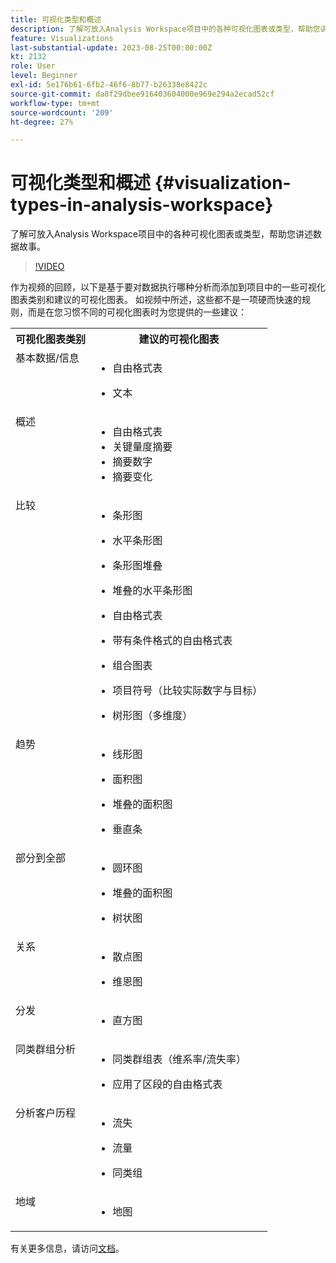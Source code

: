 ```yaml
---
title: 可视化类型和概述
description: 了解可放入Analysis Workspace项目中的各种可视化图表或类型，帮助您讲述数据故事。
feature: Visualizations
last-substantial-update: 2023-08-25T00:00:00Z
kt: 2132
role: User
level: Beginner
exl-id: 5e176b61-6fb2-46f6-8b77-b26338e8422c
source-git-commit: da8f29dbee916403604000e969e294a2ecad52cf
workflow-type: tm+mt
source-wordcount: '209'
ht-degree: 27%

---
```


# 可视化类型和概述 {#visualization-types-in-analysis-workspace}

了解可放入Analysis Workspace项目中的各种可视化图表或类型，帮助您讲述数据故事。

>[!VIDEO](https://video.tv.adobe.com/v/23994/?quality=12&learn=on)

作为视频的回顾，以下是基于要对数据执行哪种分析而添加到项目中的一些可视化图表类别和建议的可视化图表。 如视频中所述，这些都不是一项硬而快速的规则，而是在您习惯不同的可视化图表时为您提供的一些建议：

<table style="max-width: 1214px;">
<tr>
    <th>
        可视化图表类别
    </th>
    <th>
        建议的可视化图表
    </th>
</tr>
<tr>
  <td style="vertical-align: top;">基本数据/信息
  </td>

<td style="vertical-align: top;">

* 自由格式表
* 文本

  </td>
</tr>
<tr>
  <td style="vertical-align: top;">概述
  </td>

<td style="vertical-align: top;">

* 自由格式表
* 关键量度摘要
* 摘要数字
* 摘要变化

</td>
</tr>
<tr>
  <td style="vertical-align: top;">比较
  </td>

<td style="vertical-align: top;">

* 条形图
* 水平条形图
* 条形图堆叠
* 堆叠的水平条形图
* 自由格式表
* 带有条件格式的自由格式表
* 组合图表
* 项目符号（比较实际数字与目标）
* 树形图（多维度）

  </td>
</tr>
<tr>
  <td style="vertical-align: top;">趋势
  </td>

<td style="vertical-align: top;">

* 线形图
* 面积图
* 堆叠的面积图
* 垂直条

  </td>
</tr>
<tr>
  <td style="vertical-align: top;">部分到全部
  </td>

<td style="vertical-align: top;">

* 圆环图
* 堆叠的面积图
* 树状图

  </td>
</tr>
<tr>
  <td style="vertical-align: top;">关系
  </td>

<td style="vertical-align: top;">

* 散点图
* 维恩图

  </td>
</tr>
<tr>
  <td style="vertical-align: top;">分发
  </td>

<td style="vertical-align: top;">

* 直方图

  </td>
</tr>
<tr>
  <td style="vertical-align: top;">同类群组分析
  </td>

<td style="vertical-align: top;">

* 同类群组表（维系率/流失率）
* 应用了区段的自由格式表

  </td>
</tr>
<tr>
  <td style="vertical-align: top;">分析客户历程
  </td>

<td style="vertical-align: top;">

* 流失
* 流量
* 同类组

  </td>
</tr>
<tr>
  <td style="vertical-align: top;">地域
  </td>

<td style="vertical-align: top;">

* 地图

  </td>
</tr>


</table>

有关更多信息，请访问[文档](https://experienceleague.adobe.com/docs/analytics/analyze/analysis-workspace/visualizations/freeform-analysis-visualizations.html?lang=zh-Hans)。
